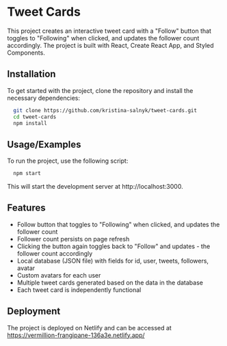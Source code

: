
# Tweet Cards

This project creates an interactive tweet card with a "Follow" button that toggles to "Following" when clicked, and updates the follower count accordingly. The project is built with React, Create React App, and Styled Components.




## Installation

To get started with the project, clone the repository and install the necessary dependencies:

```bash
  git clone https://github.com/kristina-salnyk/tweet-cards.git
  cd tweet-cards
  npm install
```

## Usage/Examples

To run the project, use the following script:

```javascript
  npm start
```
This will start the development server at http://localhost:3000.


## Features

- Follow button that toggles to "Following" when clicked, and updates the follower count
- Follower count persists on page refresh
- Clicking the button again toggles back to "Follow" and updates - the follower count accordingly
- Local database (JSON file) with fields for id, user, tweets, followers, avatar
- Custom avatars for each user
- Multiple tweet cards generated based on the data in the database
- Each tweet card is independently functional


## Deployment

The project is deployed on Netlify and can be accessed at https://vermillion-frangipane-136a3e.netlify.app/


